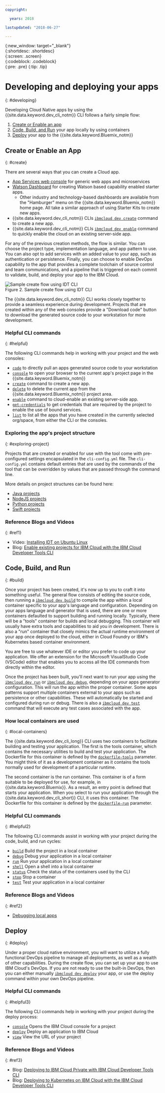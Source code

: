 ```yaml
---
copyright:

  years: 2018

lastupdated: "2018-06-27"

---
```


{:new_window: target="_blank"}  
{:shortdesc: .shortdesc}  
{:screen: .screen}  
{:codeblock: .codeblock}  
{:pre: .pre}
{:tip: .tip}

# Developing and deploying your apps
{: #developing}

Developing Cloud Native apps by using the {{site.data.keyword.dev_cli_notm}} CLI follows a fairly simple flow:

1. [Create or Enable an app](#create)
2. [Code, Build, and Run](#build) your app locally by using containers
3. [Deploy](#deploy) your app to the {{site.data.keyword.Bluemix_notm}}

## Create or Enable an App
{: #create}

There are several ways that you can create a Cloud app.
- [App Services web console](https://console.bluemix.net/developer/appservice) for generic web apps and microservices
- [Watson Dashboard](https://console.bluemix.net/dashboard/watson) for creating Watson based capability enabled starter apps.
    - Other industry and technology-based dashboards are available from the "Hamburger" menu on the {{site.data.keyword.Bluemix_notm}} home page. All take a similar approach of using Starter Kits to create new apps.
- {{site.data.keyword.dev_cli_notm}} CLIs [`ibmcloud dev create`](./commands.html#create) command to create a new app.
- {{site.data.keyword.dev_cli_notm}} CLIs [`ibmcloud dev enable`](./commands.html#enable) command to quickly enable the cloud on an existing server-side app.

For any of the previous creation methods, the flow is similar. You can choose the project type, implementation language, and app pattern to use. You can also opt to add services with an added value to your app, such as authentication or persistence. Finally, you can choose to enable DevOps capability to the app that provides a complete toolchain of source control and team communications, and a pipeline that is triggered on each commit to validate, build, and deploy your app to the IBM Cloud.

![Sample create flow using IDT CLI](create_flow.png "Sample create flow using IDT CLI") <br> Figure 2. Sample create flow using IDT CLI

The {{site.data.keyword.dev_cli_notm}} CLI works closely together to provide a seamless experience during development. Projects that are created within any of the web consoles provide a "Download code" button to download the generated source code to your workstation for more development.

### Helpful CLI commands
{: #helpful}

The following CLI commands help in working with your project and the web consoles:
- [`code`](./commands.html#code) to directly pull an apps generated source code to your workstation
- [`console`](./commands.html#console) to open your browser to the current app's project page in the {{site.data.keyword.Bluemix_notm}}
- [`create`](./commands.html#create) command to create a new app.
- [`delete`](./commands.html#delete) to delete the current app from the {{site.data.keyword.Bluemix_notm}} project area.
- [`enable`](./commands.html#enable) command to cloud-enable an existing server-side app.
- [`get-credentials`](./commands.html#get-credentials) to get credentials that are required by the project to enable the use of bound services.
- [`list`](./commands.html#list) to list all the apps that you have created in the currently selected org/space, from either the CLI or the consoles.


### Exploring the app's project structure
{: #exploring-project}

Projects that are created or enabled for use with the tool come with pre-configured settings encapsulated in the `cli-config.yml` file. The `cli-config.yml` contains default entries that are used by the commands of the tool that can be overridden by values that are passed through the command line.

More details on project structures can be found here:
- [Java projects](/docs/apps/projects/java_project_contents.html)
- [NodeJS projects](/docs/apps/projects/node_project_contents.html)
- [Python projects](/docs/apps/projects/python_project_contents.html)
- [Swift projects](/docs/apps/projects/swift_project_contents.html)


### Reference Blogs and Videos
{: #ref1}

- Video: [Installing IDT on Ubuntu Linux](https://www.youtube.com/watch?v=sr7KjHAKpEs)
- Blog: [Enable existing projects for IBM Cloud with the IBM Cloud Developer Tools CLI](https://www.ibm.com/blogs/bluemix/2017/09/enable-existing-projects-ibm-cloud-ibm-cloud-developer-tools-cli/)



## Code, Build, and Run
{: #build}


Once your project has been created, it's now up to you to craft it into something useful. The general flow consists of editing the source code, then running a [`ibmcloud dev build`](commands.html#build) to compile the app within a local container specific to your app's language and configuration. Depending on your apps language and generator that is used, there are one or more containers defaulted to support building and running locally.  Typically, there will be a "tools" container for builds and local debugging. This container will usually have extra tools and capabilities to aid you in development. There is also a "run" container that closely mimics the actual runtime environment of your app once deployed to the cloud, either in Cloud Foundry or IBM's Kubernetes based container environment.


You are free to use whatever IDE or editor you prefer to code up your application. We offer an extension for the Microsoft VisualStudio Code (VSCode) editor that enables you to access all the IDE commands from directly within the editor.

Once the project has been built, you'll next want to run your app using the [`ibmcloud dev run`](commands.html#run) or [`ibmcloud dev debug`](commands.html#debug), depending on your apps generator configuration. This will run the app within the proper container. Some apps patterns support multiple containers external to your apps such as persistence or other capabilities. These will automatically be started and configured during run or debug. There is also a [`ibmcloud dev test`](commands.html#test) command that will execute any test cases associated with the app.


### How local containers are used
{: #local-containers}

The {{site.data.keyword.dev_cli_long}} CLI uses two containers to facilitate building and testing your application. The first is the tools container, which contains the necessary utilities to build and test your application. The Dockerfile for this container is defined by the [`dockerfile-tools`](commands.html#command-parameters) parameter. You might think of it as a development container as it contains the tools normally used for development of a particular runtime.

The second container is the run container. This container is of a form suitable to be deployed for use, for example, in {{site.data.keyword.Bluemix}}. As a result, an entry point is defined that starts your application. When you select to run your application through the {{site.data.keyword.dev_cli_short}} CLI, it uses this container. The Dockerfile for this container is defined by the [`dockerfile-run`](commands.html#run-parameters) parameter.


### Helpful CLI commands
{: #helpful2}

The following CLI commands assist in working with your project during the code, build, and run cycles:
- [`build`](./commands.html#build) Build the project in a local container
- [`debug`](./commands.html#debug) Debug your application in a local container
- [`run`](./commands.html#run) Run your application in a local container
- [`shell`](./commands.html#shell) Open a shell into a local container
- [`status`](./commands.html#status) Check the status of the containers used by the CLI
- [`stop`](./commands.html#stop) Stop a container
- [`test`](./commands.html#test) Test your application in a local container

### Reference Blogs and Videos
{: #ref2}

- [Debugging local apps](local_debug.html)





## Deploy
{: #deploy}

Under a proper cloud native environment, you will want to utilize a fully functional DevOps pipeline to manage all deployments, as well as a wealth of other capabilities. During the create flow, you can set up your app to use IBM Cloud's DevOps. If you are not ready to use the built-in DevOps, then you can either manually [`ibmcloud dev deploy`](./commands.html#deploy) your app, or use the deploy command within your own DevOps pipeline.  



### Helpful CLI commands
{: #helpful3}

The following CLI commands help in working with your project during the deploy process:
- [`console`](./commands.html#console) Opens the IBM Cloud console for a project
- [`deploy`](./commands.html#deploy) Deploy an application to IBM Cloud
- [`view`](./commands.html#view) View the URL of your project


### Reference Blogs and Videos
{: #ref3}

- Blog: [Deploying to IBM Cloud Private with IBM Cloud Developer Tools CLI](https://www.ibm.com/blogs/bluemix/2017/09/deploying-ibm-cloud-private-ibm-cloud-developer-tools-cli/)
- Blog: [Deploying to Kubernetes on IBM Cloud with the IBM Cloud Developer Tools CLI](https://www.ibm.com/blogs/bluemix/2017/09/deploying-kubernetes-ibm-cloud-ibm-cloud-developer-tools-cli/)
